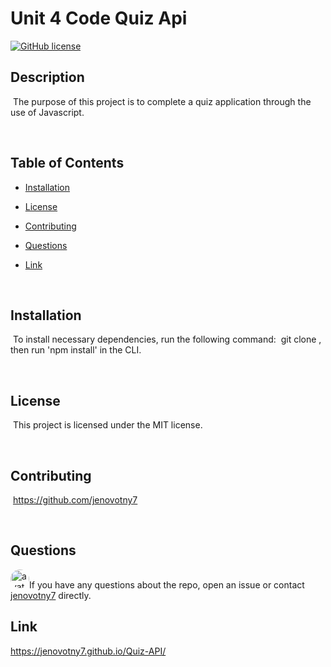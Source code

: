 # Unit 4 Code Quiz Api
[![GitHub license](https://img.shields.io/badge/license-MIT-blue.svg)](https://github.com/jenovotny7)


## Description
​
The purpose of this project is to complete a quiz application through the use of Javascript.

​
## Table of Contents
* [Installation](#installation) 
 
* [License](#license) 
 
* [Contributing](#contributing) 
 
 
* [Questions](#questions) 


* [Link](#link) 

​

## Installation
​
To install necessary dependencies, run the following command:
​
git clone <repo>, then run 'npm install' in the CLI.
  
​

## License
​
This project is licensed under the MIT license.

 ​
  
## Contributing
​
https://github.com/jenovotny7

​


## Questions
​
<img src="https://avatars3.githubusercontent.com/u/66326058?v=4" alt="avatar" style="border-radius: 16px" width="30" />
​
If you have any questions about the repo, open an issue or contact [jenovotny7](https://github.com/jenovotny7) directly.


## Link
https://jenovotny7.github.io/Quiz-API/
